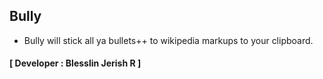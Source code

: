 ## Bully
- Bully will stick all ya bullets++ to wikipedia markups to your clipboard.
#### **[ Developer : Blesslin Jerish R ]**
